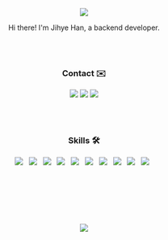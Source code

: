 <p align="center">
  <img src="https://capsule-render.vercel.app/api?type=waving&color=gradient&height=200&section=header&text=JIHYE%20HAN&fontSize=50"/>
</p>

<p align="center">
  Hi there! I'm Jihye Han, a backend developer.
</p>
<br><br>


<h3 align="center">Contact ✉️</h3>
<p align="center">
  <a href="https://wisdom-cs.tistory.com/"><img src="http://img.shields.io/badge/Tech Blog-68BC71?style=flat&logo=GitHub Sponsors&logoColor=white"></a>
  <a href="mailto:haneh0714@gmail.com"><img src="http://img.shields.io/badge/Gmail-EA4335?style=flat&logo=Gmail&logoColor=white"></a>
  <a href="https://www.linkedin.com/in/jihyehan/" target="_blank"><img src="https://img.shields.io/badge/Linkedin-0A66C2?style=flat&logo=Linkedin&logoColor=white"/></a>
</p>
<br><br>

<h3 align="center">Skills 🛠</h3>
<p align="center">
  <img src="https://img.shields.io/badge/Java-007396?style=flat&logo=Java&logoColor=white"/></a> &nbsp
  <img src="https://img.shields.io/badge/C++-00599C?style=flat&logo=c%2B%2B&logoColor=white"/></a> &nbsp
  <img src="https://img.shields.io/badge/Spring Boot-6DB33F?style=flat&logo=Spring Boot&logoColor=white"/></a> &nbsp
  <img src="https://img.shields.io/badge/React-61DAFB?style=flat&logo=React&logoColor=white"/></a> &nbsp
  <img src="https://img.shields.io/badge/HTML-E34F26?style=flat&logo=HTML5&logoColor=white"/></a> &nbsp
  <img src="https://img.shields.io/badge/CSS-1572B6?style=flat&logo=CSS3&logoColor=white"/></a> &nbsp
  <img src="https://img.shields.io/badge/JavaScript-F7DF1E?style=flat&logo=JavaScript&logoColor=white"/></a> &nbsp
  <img src="https://img.shields.io/badge/Intellij-000000?style=flat&logo=Intellij IDEA&logoColor=white"/></a> &nbsp 
  <img src="https://img.shields.io/badge/WebStorm-000000?style=flat&logo=WebStorm&logoColor=white"/></a> &nbsp
  <img src="https://img.shields.io/badge/VS Code-007ACC?style=flat&logo=Visual Studio Code&logoColor=white"/></a> &nbsp 
</p>
<br><br><br><br><br>

<p align="center">
  <img src="http://mazassumnida.wtf/api/v2/generate_badge?boj=hanjihye0714"/>
</p>
<br><br><br>
